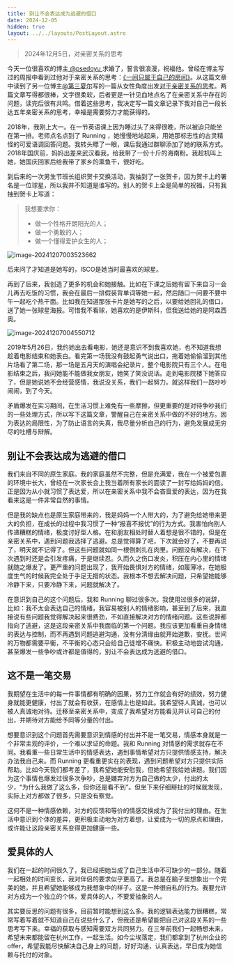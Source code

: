 ```yaml
---
title: 别让不会表达成为逃避的借口
date: 2024-12-05
hidden: true
layout: ../../layouts/PostLayout.astro
---
```


> 2024年12月5日，对亲密关系的思考

今天一位很喜欢的博主[ @psedoyu ](https://www.pseudoyu.com/zh)求婚了，誓言很浪漫，祝福他。曾经在博主写过的周报中看到过他对于亲密关系的思考：[《一间只属于自己的房间》](https://www.pseudoyu.com/zh/2024/10/30/weekly_review_202401030/)。从这篇文章中读到了另一位博主[@第三夏尔](https://thirdshire.com/)写的一篇从女性角度出发[对于亲密关系的思考](https://thirdshire.com/relationship/#%E5%BA%94%E7%94%A8%E8%81%8C%E5%9C%BA%E7%9A%84%E6%B2%9F%E9%80%9A%E7%BB%8F%E9%AA%8C)。两篇文章写得都很棒，文字很柔软，后者更是一针见血地点名了在亲密关系中存在的问题，读完后很有共鸣。借着这些思考，我决定写一篇文章记录下我对自己一段长达五年亲密关系的思考，幸福是需要努力才能获得的。

2018年，我刚上大一。在一节英语课上因为睡过头了来得很晚，所以被迫只能坐在第一排。老师点名点到了 Running ，她慢慢地站起来，用她那标志性的古灵精怪的可爱语调回答问题。我转头瞟了一眼，课后我通过群聊添加了她的联系方式。2018年国庆前，妈妈出差来武汉看我，给我带了一份十斤的海南粉。我趁机叫上她，她国庆回家后给我带了家乡的熏鱼干，很好吃。

到后来的一次男生节班长组织贺卡交换活动，我抽到了一张贺卡，因为贺卡上的署名是一位球星，所以我并不知道是谁写的。别人的贺卡上全是简单的祝福，只有我抽到贺卡上写道：

> 我想要求你：
>
> - 做一个性格开朗阳光的人；
> - 做一个勇敢的人；
> - 做一个懂得爱护女生的人；

![image-20241207003523662](https://ccspace-assets.oss-cn-hangzhou.aliyuncs.com/ccspace/202412072313194.png)

后来问了才知道是她写的，ISCO是她当时最喜欢的球星。

再到了后来，我创造了更多的机会和她接触。比如在下课之后她有留下来自习一会儿再去吃饭的习惯，我会在最后一排假装背单词等她一起，然后随口一问要不要中午一起吃个热干面。比如我在知道那张卡片是她写的之后，以要给她回礼的借口，送了她一张球星海报。可惜我不看球，她喜欢的是伊斯科，但我送给她的是阿森西奥。

![image-20241207004550712](https://ccspace-assets.oss-cn-hangzhou.aliyuncs.com/ccspace/202412072313129.png)

2019年5月26日，我约她出去看电影，她还是意识不到我喜欢她，也不知道我想趁着电影结束和她表白。看完第一场我没有鼓起勇气说出口，拖着她偷偷溜到其他片场看了第二场，那一场是五月天的演唱会纪录片，整个电影院只有三个人。在电影结束之后，我问她能不能做我女朋友，她笑了笑没说话。走到电影院楼下她答应了，但是她说她不会经营感情，我说没关系，我们一起努力。就这样我们一路吵吵闹闹，到了今天。

矛盾爆发在实习期间，在生活习惯上难免有一些摩擦，但更重要的是对待争吵我们的一些处理方式，所以写下这篇文章，警醒自己在亲密关系中做的不好的地方。因为表达的局限性，为了防止语言的失真，我尽量分析自己的行为，避免发展成无穷尽的吐槽与辩解。

## 别让不会表达成为逃避的借口

我们来自不同的原生家庭。我的家庭虽然不完整，但是充满爱，我在一个被爱包裹的环境中长大，曾经在一次家长会上我当着所有家长的面读了一封写给妈妈的信。正是因为从小就习惯了表达爱，所以在亲密关系中我不会吝啬爱的表达，因为在我看来这是一件非常自然的事情。

但是我的缺点也是原生家庭带来的，我是妈妈一个人带大的，为了避免给她带来更大的负担，在成长的过程中我习惯了一种“报喜不报忧”的行为方式。我害怕向别人传递糟糕的情绪，极度讨好型人格。在和朋友相处时替人着想是很不错的，但是在亲密关系中，遇到问题我选择了逃避。总是觉得算了吧，下次就会好了，不要再说了，明天就不记得了。但这些问题就如同一根倒刺扎在肉里。问题没有解决，在下次遇到时还是会引发疼痛，于是继续忍。久而久之伤口发炎，积压在内心里的情绪就随之爆发了。更严重的问题出现了，我开始畏惧对方的情绪，如履薄冰，在她极度生气的时候我完全处于手足无措的状态。我根本不想去解决问题，只希望她能够冷静下来，只要冷静下来，问题就解决了。

在意识到自己的这个问题后，我和 Running 聊过很多次。我使用过很多的说辞，比如：我不太会表达自己的情绪，我容易被别人的情绪影响，甚至到了后来，我直接说有些问题我觉得解决起来很费劲，不如直接解决对方的情绪问题。这些说辞都指向了逃避，这是这段亲密关系中我面临的第一个问题。我应该更加看重自身情绪的表达与控制，而不再遇到问题逃避沟通，没有分清缘由就开始道歉，安抚。世间的万物都需要平衡，不平衡的心态只会给自己徒增不痛快。积极主动地尝试沟通，甚至爆发一些争吵或许都是值得的，别让不会表达成为逃避的借口。

## 这不是一笔交易

我期望在生活中的每一件事情都有明确的因果，努力工作就会有好的绩效，努力健身就能更健康，付出了就会有收获，在感情上也是如此。我希望待人真诚，也可以被人真诚地对待。迁移至亲密关系中，变成了我希望对方能看见并认可自己的付出，并期待对方能给予同等分量的付出。

想要意识到这个问题首先需要意识到情感的付出并不是一笔交易，情感本身就是一个非常主观的评价，一个难以求证的命题。我和 Running 对情感的需求就存在不同。我看重一些日常生活中的情感表达，遇到事情希望对方只提供情感支持，解决办法我自己来。而 Running 更看重更实在的表现，遇到问题希望对方只提供实际帮助。比如今天我们都考差了，我希望她能安慰我，但她希望我给她讲题。我们因为这个事情也爆发过很多次争吵，总是嫌弃对方为自己做的太少，付出的太少，“为什么我做了这么多，但你还是看不到”。但坐下来仔细掰扯的时候就发现，实际上对方都做了很多，只是没有察觉。

这何不是一种情感依赖，对方的反馈和等价的情感交换成为了我付出的理由。在生活中意识到个体的差异，更积极主动地为对方着想，让爱成为一切的原点和理由，或许能让这段亲密关系变得更加健康一些。

## 爱具体的人

我们在一起的时间很久了，我已经把她当成了自己生活中不可缺少的一部分。随着一起相处的时间变长，我对伴侣的要求似乎更高了。我总是在脑子里想象出一个完美的她，并且希望她能够成为我想象中的样子。这是一种很自私的行为。我要允许对方成为一个独立的个体，爱具体的人，不要爱抽象的人。

其实要反思的问题有很多，目前暂时能想到这么多。我的逻辑表达能力很糟糕，常常写着写着就不知道自己在说些什么了，但我还是希望能把自己对这段关系的一些思考写下来。幸福的获取与感知需要双方共同努力。在三年前我们一起畅想未来，希望未来都能留在杭州工作，一起生活。如今尘埃落定，我们都拿到了杭州企业的 offer，希望我能尽快解决自己身上的问题，好好沟通，认真表达，早日成为她信赖与托付的对象。
